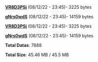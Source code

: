 [**VR8D3PSj**](/data/VR8D3PSj.txt) (08/12/22 - 23:45)- 3225 bytes

[**gNrs0wdS**](/data/gNrs0wdS.txt) (08/12/22 - 23:45)- 14159 bytes

[**VR8D3PSj**](/data/VR8D3PSj.txt) (08/12/22 - 23:45)- 3225 bytes

[**gNrs0wdS**](/data/gNrs0wdS.txt) (08/12/22 - 23:45)- 14159 bytes

**Total Datas**: 7888

**Total Size**: 45.46 MB / 45.5 MB